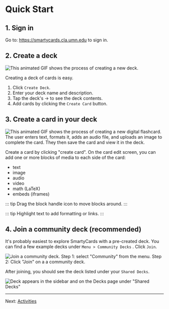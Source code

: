 <script setup>
import { IconDragHandle } from '@/components/icons'
</script>

# Quick Start

## 1. Sign in

Go to: <https://smartycards.cla.umn.edu> to sign in.

## 2. Create a deck

![This animated GIF shows the process of creating a new deck.](/img/create-deck.gif)

Creating a deck of cards is easy.

1. Click `Create Deck`.
2. Enter your deck name and description.
3. Tap the deck's &rarr; to see the deck contents.
4. Add cards by clicking the `Create Card` button.

## 3. Create a card in your deck

![This animated GIF shows the process of creating a new digital flashcard. The user enters text, formats it, adds an audio file, and uploads an image to complete the card. They then save the card and view it in the deck.](/img/create-card.gif)

Create a card by clicking "create card". On the card edit screen, you can add one or more blocks of media to each side of the card:

- text
- image
- audio
- video
- math (LaTeX)
- embeds (iframes)

::: tip
Drag the <span class="bg-black/10 inline-block rounded-sm -mb-0.5" ><IconDragHandle ckass="inline-block" /></span> block handle icon to move blocks around.
:::

::: tip
<span class="bg-black/5 italic">Highlight text</span> to add formatting or links.
:::

## 4. Join a community deck (recommended)

It's probably easiest to explore SmartyCards with a pre-created deck. You can find a few example decks under `Menu > Community Decks` . Click `Join`.

![Join a community deck. Step 1: select "Community" from the menu. Step 2: Click "Join" on a a community deck.](/img/join-community-decks.png)

After joining, you should see the deck listed under your `Shared Decks`.

![Deck appears in the sidebar and on the Decks page under "Shared Decks"](/img/shared-decks.png)

---

Next: [Activities](/activities)
